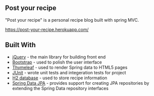 ## Post your recipe

"Post your recipe" is a personal recipe blog built with spring MVC.

https://post-your-recipe.herokuapp.com/

## Built With

* [jQuery](https://jquery.com/) - the main library for building front end
* [Bootstrap](https://getbootstrap.com/) - used to polish the user interface
* [Thymeleaf](https://www.thymeleaf.org/) - used to render Spring data to HTML5 pages
* [JUnit](https://junit.org/junit4/) - wrote unit tests and integeration tests for project
* [H2 database](http://www.h2database.com/html/main.html) - used to store recipe information
* [Spring Data JPA](https://projects.spring.io/spring-data-jpa/) - provides support for creating JPA repositories by extending the Spring Data repository interfaces
